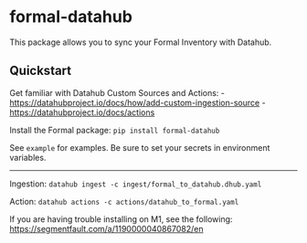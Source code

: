 # formal-datahub

This package allows you to sync your Formal Inventory with Datahub.

## Quickstart


Get familiar with Datahub Custom Sources and Actions:
    - https://datahubproject.io/docs/how/add-custom-ingestion-source
    - https://datahubproject.io/docs/actions



Install the Formal package:
`pip install formal-datahub`



See `example` for examples. Be sure to set your secrets in environment variables.


---


Ingestion: `datahub ingest -c ingest/formal_to_datahub.dhub.yaml`


Action: `datahub actions -c actions/datahub_to_formal.yaml`

If you are having trouble installing on M1, see the following: https://segmentfault.com/a/1190000040867082/en